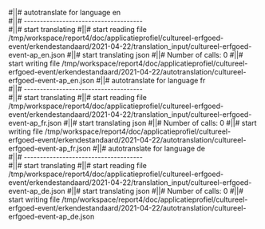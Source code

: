 #||# autotranslate for language en  
#||# -------------------------------------  
#||# start translating
#||# start reading file /tmp/workspace/report4/doc/applicatieprofiel/cultureel-erfgoed-event/erkendestandaard/2021-04-22/translation_input/cultureel-erfgoed-event-ap_en.json
#||# start translating json
#||# Number of calls: 0
#||# start writing file /tmp/workspace/report4/doc/applicatieprofiel/cultureel-erfgoed-event/erkendestandaard/2021-04-22/autotranslation/cultureel-erfgoed-event-ap_en.json
#||# autotranslate for language fr  
#||# -------------------------------------  
#||# start translating
#||# start reading file /tmp/workspace/report4/doc/applicatieprofiel/cultureel-erfgoed-event/erkendestandaard/2021-04-22/translation_input/cultureel-erfgoed-event-ap_fr.json
#||# start translating json
#||# Number of calls: 0
#||# start writing file /tmp/workspace/report4/doc/applicatieprofiel/cultureel-erfgoed-event/erkendestandaard/2021-04-22/autotranslation/cultureel-erfgoed-event-ap_fr.json
#||# autotranslate for language de  
#||# -------------------------------------  
#||# start translating
#||# start reading file /tmp/workspace/report4/doc/applicatieprofiel/cultureel-erfgoed-event/erkendestandaard/2021-04-22/translation_input/cultureel-erfgoed-event-ap_de.json
#||# start translating json
#||# Number of calls: 0
#||# start writing file /tmp/workspace/report4/doc/applicatieprofiel/cultureel-erfgoed-event/erkendestandaard/2021-04-22/autotranslation/cultureel-erfgoed-event-ap_de.json
